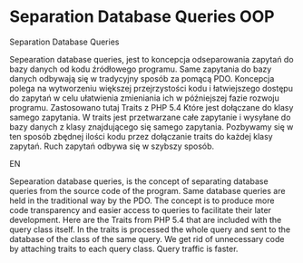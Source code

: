 # Separation Database Queries OOP
Separation Database Queries

Sepearation database queries, jest to koncepcja odseparowania zapytań do bazy danych od kodu źródłowego programu. Same zapytania do bazy danych odbywają się w tradycyjny sposób za pomącą PDO. Koncepcja polega na wytworzeniu większej przejrzystości kodu i łatwiejszego dostępu do zapytań w celu ułatwienia zmieniania ich w późniejszej fazie rozwoju programu. Zastosowano tutaj Traits z PHP 5.4 Które jest dołączane do klasy samego zapytania. W traits jest przetwarzane całe zapytanie i wysyłane do bazy danych z klasy znajdującego się samego zapytania. Pozbywamy się w ten sposób zbędnej ilości kodu przez dołączanie traits do każdej klasy zapytań. Ruch zapytań odbywa się w szybszy sposób.

EN

Sepearation database queries, is the concept of separating database queries from the source code of the program. Same database queries are held in the traditional way by the PDO. The concept is to produce more code transparency and easier access to queries to facilitate their later development. Here are the Traits from PHP 5.4 that are included with the query class itself. In the traits is processed the whole query and sent to the database of the class of the same query. We get rid of unnecessary code by attaching traits to each query class. Query traffic is faster.
